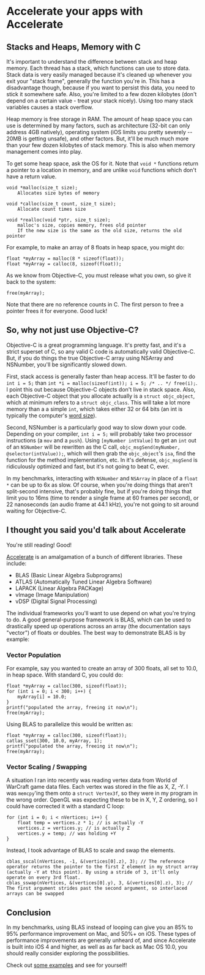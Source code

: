 # Accelerate your apps with Accelerate

## Stacks and Heaps, Memory with C

It's important to understand the difference between stack and heap memory. Each thread has a stack, which functions can use to store data. Stack data is very easily managed because it's cleaned up whenever you exit your "stack frame", generally the function you're in. This has a disadvantage though, because if you want to persist this data, you need to stick it somewhere safe. Also, you're limited to a few dozen kilobytes (don't depend on a certain value - treat your stack nicely). Using too many stack variables causes a stack overflow.

Heap memory is free storage in RAM. The amount of heap space you can use is determined by many factors, such as architecture (32-bit can only address 4GB natively), operating system (iOS limits you pretty severely -- 20MB is getting unsafe), and other factors. But, it'll be much much more than your few dozen kilobytes of stack memory. This is also when memory management comes into play.

To get some heap space, ask the OS for it. Note that `void *` functions return a pointer to a location in memory, and are unlike `void` functions which don't have a return value.

	void *malloc(size_t size);
		Allocates size bytes of memory

	void *calloc(size_t count, size_t size);
		Allocate count times size

	void *realloc(void *ptr, size_t size);
		malloc's size, copies memory, frees old pointer
		If the new size is the same as the old size, returns the old pointer

For example, to make an array of 8 floats in heap space, you might do:

	float *myArray = malloc(8 * sizeof(float));
	float *myArray = calloc(8, sizeof(float));

As we know from Objective-C, you must release what you own, so give it back to the system:

	free(myArray);

Note that there are no reference counts in C. The first person to free a pointer frees it for everyone. Good luck!

## So, why not just use Objective-C?

Objective-C is a great programming language. It's pretty fast, and it's a strict superset of C, so any valid C code is automatically valid Objective-C. But, if you do things the true Objective-C array using NSArray and NSNumber, you'll be significantly slowed down.

First, stack access is generally faster than heap access. It'll be faster to do `int i = 5;` than `int *i = malloc(sizeof(int)); i = 5; /* .. */ free(i);`. I point this out because Objective-C objects don't live in stack space. Also, each Objective-C object that you allocate actually is a `struct objc_object`, which at minimum refers to a `struct objc_class`. This will take a lot more memory than a a simple `int`, which takes either 32 or 64 bits (an int is typically the computer's <a href="http://en.wikipedia.org/wiki/Word_size">word size</a>). 

Second, NSNumber is a particularly good way to slow down your code. Depending on your compiler, `int i = 5;` will probably take two processor instructions (a `mov` and a `push`). Using `[myNumber intValue]` to get an `int` out of an `NSNumber` will be rewritten as the C call, `objc_msgSend(myNumber, @selector(intValue));`, which will then grab the `objc_object`'s `isa`, find the function for the method implementation, etc. In it's defense, `objc_msgSend` is ridiculously optimized and fast, but it's not going to beat C, ever.

In my benchmarks, interacting with `NSNumber` and `NSArray` in place of a `float *` can be up to 6x as slow. Of course, when you're doing things that aren't split-second intensive, that's probably fine, but if you're doing things that limit you to 16ms (time to render a single frame at 60 frames per second), or 22 nanoseconds (an audio frame at 44.1 kHz), you're not going to sit around waiting for Objective-C.

## I thought you said you'd talk about Accelerate

You're still reading! Good!

<a href="http://developer.apple.com/library/mac/#documentation/Accelerate/Reference/AccelerateFWRef/_index.html">Accelerate</a> is an amalgamation of a bunch of different libraries. These include:

* BLAS (Basic Linear Algebra Subprograms)
* ATLAS (Automatically Tuned Linear Algebra Software)
* LAPACK (Linear Algebra PACKage)
* vImage (Image Manipulation)
* vDSP (Digital Signal Processing)

The individual frameworks you'll want to use depend on what you're trying to do. A good general-purpose framework is BLAS, which can be used to drastically speed up operations across an array (the documentation says "vector") of floats or doubles. The best way to demonstrate BLAS is by example:

### Vector Population
For example, say you wanted to create an array of 300 floats, all set to 10.0, in heap space. With standard C, you could do:

	float *myArray = calloc(300, sizeof(float));
	for (int i = 0; i < 300; i++) {
		myArray[i] = 10.0;
	}
	printf("populated the array, freeing it now\n");
	free(myArray);

Using BLAS to parallelize this would be written as:

	float *myArray = calloc(300, sizeof(float));
	catlas_sset(300, 10.0, myArray, 1);
	printf("populated the array, freeing it now\n");
	free(myArray);

### Vector Scaling / Swapping
A situation I ran into recently was reading vertex data from World of WarCraft game data files. Each vertex was stored in the file as X, Z, -Y. I was `memcpy`'ing them onto a `struct Vertex3f`, so they were in my program in the wrong order. OpenGL was expecting these to be in X, Y, Z ordering, so I could have corrected it with a standard C loop:

	for (int i = 0; i < nVertices; i++) {
		float temp = vertices.z * 1; // is actually -Y
		vertices.z = vertices.y; // is actually Z
		vertices.y = temp; // was holding +Y
	}

Instead, I took advantage of BLAS to scale and swap the elements.

	cblas_sscal(nVertices, -1, &(vertices[0].z), 3); // The reference operator returns the pointer to the first Z element in my struct array (actually -Y at this point). By using a stride of 3, it'll only operate on every 3rd float.
	cblas_sswap(nVertices, &(vertices[0].y), 3, &(vertices[0].z), 3); // The first argument strides past the second argument, so interlaced arrays can be swapped

## Conclusion
In my benchmarks, using BLAS instead of looping can give you an 85% to 95% performance improvement on Mac, and 50%+ on iOS. These types of performance improvements are generally unheard of, and since Accelerate is built into iOS 4 and higher, as well as as far back as Mac OS 10.0, you should really consider exploring the possibilities.

Check out <a href="https://github.com/wjlafrance/accelerate-benchmarks/blob/master/accelerate.c">some examples</a> and see for yourself!

